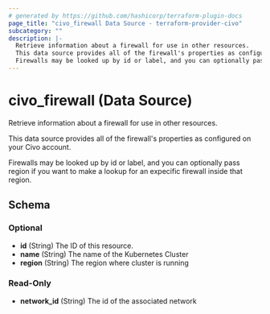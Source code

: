 ```yaml
---
# generated by https://github.com/hashicorp/terraform-plugin-docs
page_title: "civo_firewall Data Source - terraform-provider-civo"
subcategory: ""
description: |-
  Retrieve information about a firewall for use in other resources.
  This data source provides all of the firewall's properties as configured on your Civo account.
  Firewalls may be looked up by id or label, and you can optionally pass region if you want to make a lookup for an expecific firewall inside that region.
---
```


# civo_firewall (Data Source)

Retrieve information about a firewall for use in other resources.

This data source provides all of the firewall's properties as configured on your Civo account.

Firewalls may be looked up by id or label, and you can optionally pass region if you want to make a lookup for an expecific firewall inside that region.



<!-- schema generated by tfplugindocs -->
## Schema

### Optional

- **id** (String) The ID of this resource.
- **name** (String) The name of the Kubernetes Cluster
- **region** (String) The region where cluster is running

### Read-Only

- **network_id** (String) The id of the associated network


